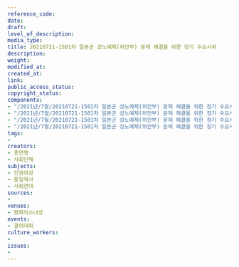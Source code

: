 ```yaml
---
reference_code: 
date: 
draft: 
level_of_description: 
media_type: 
title: 20210721-1501차 일본군 성노예제(위안부) 문제 해결을 위한 정기 수요시위
description: 
weight: 
modified_at: 
created_at: 
link: 
public_access_status: 
copyright_status: 
components:
- "/2021년/7월/20210721-1501차 일본군 성노예제(위안부) 문제 해결을 위한 정기 수요시위/IMGP6185.jpg"
- "/2021년/7월/20210721-1501차 일본군 성노예제(위안부) 문제 해결을 위한 정기 수요시위/IMGP6182.jpg"
- "/2021년/7월/20210721-1501차 일본군 성노예제(위안부) 문제 해결을 위한 정기 수요시위/IMGP6267.jpg"
- "/2021년/7월/20210721-1501차 일본군 성노예제(위안부) 문제 해결을 위한 정기 수요시위/IMGP6252.jpg"
tags:
- 
creators:
- 총연맹
- 사회단체
subjects:
- 인권여성
- 통일역사
- 사회연대
sources:
- 
venues:
- 평화의소녀상
events:
- 결의대회
culture_workers:
- 
issues:
- 
---
```

